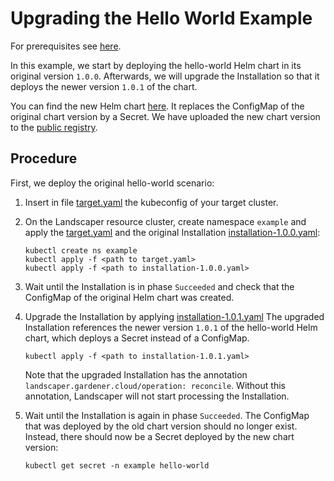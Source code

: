 # Upgrading the Hello World Example

For prerequisites see [here](../../README.md#prerequisites-and-basic-definitions).

In this example, we start by deploying the hello-world Helm chart in its original version `1.0.0`. 
Afterwards, we will upgrade the Installation so that it deploys the newer version `1.0.1` of the chart.

You can find the new Helm chart [here](chart/hello-world). It replaces the ConfigMap of the original chart version by
a Secret. We have uploaded the new chart version to the
[public registry](https://eu.gcr.io/gardener-project/landscaper/examples/charts/hello-world:1.0.1).


## Procedure

First, we deploy the original hello-world scenario:

1. Insert in file [target.yaml](installation/target.yaml) the kubeconfig of your target cluster.

2. On the Landscaper resource cluster, create namespace `example` and apply 
   the [target.yaml](installation/target.yaml) and the original Installation 
   [installation-1.0.0.yaml](installation/installation-1.0.0.yaml):
   
   ```shell
   kubectl create ns example
   kubectl apply -f <path to target.yaml>
   kubectl apply -f <path to installation-1.0.0.yaml>
   ```

3. Wait until the Installation is in phase `Succeeded` and check that the ConfigMap of the original Helm chart
   was created.

4. Upgrade the Installation by applying [installation-1.0.1.yaml](installation/installation-1.0.1.yaml)
   The upgraded Installation references the newer version `1.0.1` of the hello-world Helm chart, which deploys a Secret
   instead of a ConfigMap.

   ```shell
   kubectl apply -f <path to installation-1.0.1.yaml>
   ```

   Note that the upgraded Installation has the annotation `landscaper.gardener.cloud/operation: reconcile`. Without this
   annotation, Landscaper will not start processing the Installation.

5. Wait until the Installation is again in phase `Succeeded`. The ConfigMap that was deployed by the old chart version 
   should no longer exist. Instead, there should now be a Secret deployed by the new chart version:

   ```shell
   kubectl get secret -n example hello-world
   ```
